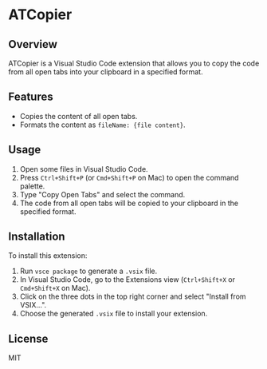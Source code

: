 # ATCopier

## Overview

ATCopier is a Visual Studio Code extension that allows you to copy the code from all open tabs into your clipboard in a specified format.

## Features

- Copies the content of all open tabs.
- Formats the content as `fileName: {file content}`.

## Usage

1. Open some files in Visual Studio Code.
2. Press `Ctrl+Shift+P` (or `Cmd+Shift+P` on Mac) to open the command palette.
3. Type "Copy Open Tabs" and select the command.
4. The code from all open tabs will be copied to your clipboard in the specified format.

## Installation

To install this extension:

1. Run `vsce package` to generate a `.vsix` file.
2. In Visual Studio Code, go to the Extensions view (`Ctrl+Shift+X` or `Cmd+Shift+X` on Mac).
3. Click on the three dots in the top right corner and select "Install from VSIX...".
4. Choose the generated `.vsix` file to install your extension.

## License

MIT
